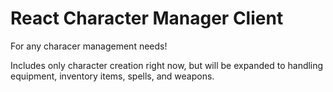 # React Character Manager Client

For any characer management needs! 

Includes only character creation right now, but will be expanded to handling equipment, inventory items, spells, and weapons.
